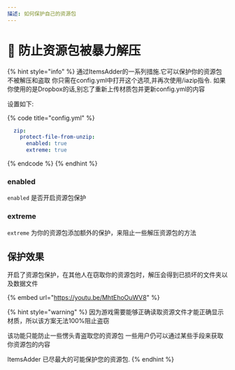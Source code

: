 ```yaml
---
描述: 如何保护自己的资源包
---
```


# 🚨 防止资源包被暴力解压

{% hint style="info" %}
通过ItemsAdder的一系列措施.它可以保护你的资源包不被解压和盗取
你只需在config.yml中打开这个选项,并再次使用/iazip指令.
如果你使用的是Dropbox的话,别忘了重新上传材质包并更新config.yml的内容

设置如下:

{% code title="config.yml" %}
```yaml
  zip:
    protect-file-from-unzip:
      enabled: true
      extreme: true
```
{% endcode %}
{% endhint %}

### enabled

`enabled` 是否开启资源包保护

### extreme

`extreme` 为你的资源包添加额外的保护，来阻止一些解压资源包的方法

## 保护效果

开启了资源包保护，在其他人在窃取你的资源包时，解压会得到已损坏的文件夹以及数据文件

{% embed url="https://youtu.be/MhtEhoOuWV8" %}

{% hint style="warning" %}
因为游戏需要能够正确读取资源文件才能正确显示材质，所以该方案无法100%阻止盗窃

该功能只能防止一些愣头青盗取您的资源包 一些用户仍可以通过某些手段来获取你资源包的内容

ItemsAdder 已尽最大的可能保护您的资源包.
{% endhint %}

